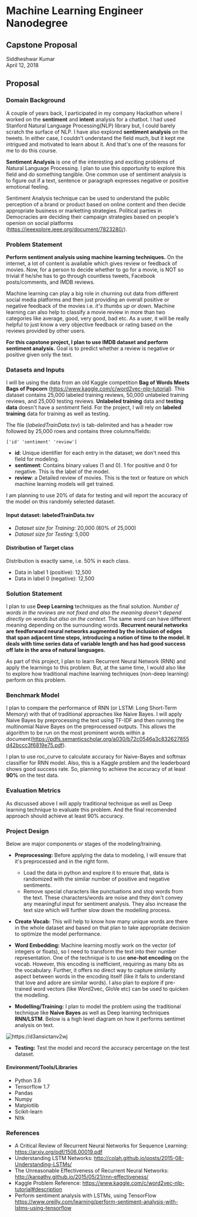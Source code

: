 # Machine Learning Engineer Nanodegree
## Capstone Proposal
Siddheshwar Kumar  
April 12, 2018

## Proposal


### Domain Background

A couple of years back, I participated in my company Hackathon where I worked on the **sentiment** and **intent** analysis for a chatbot. I had used Stanford Natural Language Processing(NLP) library but, I could barely scratch the surface of NLP. I have also explored **sentiment analysis** on the tweets. In either case, I couldn't understand the field much, but it kept me intrigued and motivated to learn about it. And that's one of the reasons for me to do this course.

**Sentiment Analysis** is one of the interesting and exciting problems of Natural Language Processing. I plan to use this opportunity to explore this field and do something tangible. One common use of sentiment analysis is to figure out if a text, sentence or paragraph expresses negative or positive emotional feeling. 

Sentiment Analysis technique can be used to understand the public perception of a brand or product based on online content and then decide appropriate business or marketting strategies. Political parties in Democracies are deciding their campaign strategies based on people's openion on social platforms (https://ieeexplore.ieee.org/document/7823280/).


### Problem Statement

**Perform sentiment analysis using machine learning techniques.** On the internet, a lot of content is available which gives review or feedback of movies. Now, for a person to decide whether to go for a movie, is NOT so trivial if he/she has to go through countless tweets, Facebook posts/comments, and IMDB reviews. 

Machine learning can play a big role in churning out data from different social media platforms and then just providing an overall positive or negative feedback of the movies i.e. *it's thumbs up or down*. Machine learning can also help to classify a movie review in more than two categories like average, good, very good, bad etc. As a user, it will be really helpful to just know a very objective feedback or rating based on the reviews provided by other users.

**For this capstone project, I plan to use IMDB dataset and perform sentiment analysis.** Goal is to predict whether a review is negative or positive given only the text.

### Datasets and Inputs

I will be using the data from an old Kaggle competition **Bag of Words Meets Bags of Popcorn** (https://www.kaggle.com/c/word2vec-nlp-tutorial). This dataset contains 25,000 labeled training reviews, 50,000 unlabeled training reviews, and 25,000 testing reviews. **Unlabeled training** data and **testing data** doesn't have a _sentiment_ field. For the project, I will rely on **labeled training** data for training as well as testing. 

 The file (*labeledTrainData.tsv*) is tab-delimited and has a header row followed by 25,000 rows and contains three columns/fields:
```
['id' 'sentiment' 'review']
```

- **id**: Unique identifier for each entry in the dataset; we don't need this field for modeling. 
- **sentiment**: Contains binary values (1 and 0). 1 for positive and 0 for negative. This is the label of the model. 
- **review**: a Detailed review of movies. This is the text or feature on which machine learning models will get trained. 

I am planning to use 20% of data for testing and will report the accuracy of the model on this randomly selected dataset. 

#### Input dataset: labeledTrainData.tsv
- *Dataset size for Training:* 20,000 (80% of 25,000)
- *Dataset size for Testing:*  5,000

#### Distribution of Target class
Distribution is exactly same, i.e. 50% in each class. 
- Data in label 1 (positive): 12,500
- Data in label 0 (negative): 12,500


### Solution Statement

I plan to use **Deep Learning** techniques as the final solution. *Number of words in the reviews are not fixed and also the meaning doesn't depend directly on words but also on the context*. The same word can have different meaning depending on the surrounding words. **Recurrent neural networks are feedforward neural networks augmented by the inclusion of edges that span adjacent time steps, introducing a notion of time to the model. It deals with time series data of variable length and has had good success off late in the area of natural languages.** 

As part of this project, I plan to learn Recurrent Neural Network (RNN) and apply the learnings to this problem. But, at the same time, I would also like to explore how traditional machine learning techniques (non-deep learning) perform on this problem. 


### Benchmark Model

I plan to compare the performance of RNN (or LSTM: Long Short-Term Memory) with that of traditional approaches like Naive Bayes. I will apply Naive Bayes by preprocessing the text using TF-IDF and then running the multinomial Naive Bayes on the preprocessed outputs. This allows the algorithm to be run on the most prominent words within a document(https://pdfs.semanticscholar.org/a030/b72c0546a3c832627855d42bccc3f6819e75.pdf).

I plan to use roc_curve to calculate accuracy for Naive-Bayes and softmax classifier for RNN model. Also, this is a Kaggle problem and the leaderboard shows good success rate. So, planning to achieve the accuracy of at least **90%** on the test data. 


### Evaluation Metrics

As discussed above I will apply traditional technique as well as Deep learning technique to evaluate this problem. And the final recomended approach should achieve at least 90% accuracy. 


### Project Design

Below are major components or stages of the modeling/training. 

- **Preprocessing:** Before applying the data to modeling, I will ensure that it's preprocessed and in the right form. 
  - Load the data in python and explore it to ensure that, data is randomized with the similar number of positive and negative sentiments. 
  - Remove special characters like punctuations and stop words from the text. These characters/words are noise and they don't convey any meaningful input for sentiment analysis. They also increase the text size which will further slow down the modelling process.
 
- **Create Vocab:** This will help to know how many unique words are there in the whole dataset and based on that plan to take appropriate decision to optimize the model performance. 

- **Word Embedding:** Machine learning mostly work on the vector (of integers or floats), so I need to transform the text into their number representation. One of the technique is to use **one-hot encoding** on the vocab. However, this encoding is inefficient, requiring as many bits as the vocabulary. Further, it offers no direct way to capture similarity aspect between words in the encoding itself (like it fails to understand that love and adore are similar words). I also plan to explore if pre-trained word vectors (like Word2vec, GloVe etc) can be used to quicken the modelling.  

- **Modelling/Training:** I plan to model the problem using the traditional technique like **Naive Bayes** as well as Deep learning techniques **RNN/LSTM**. Below is a high level diagram on how it performs sentimet analysis on text.

![https://d3ansictanv2wj](https://d3ansictanv2wj.cloudfront.net/SentimentAnalysis16-38b6f3cbb7bae622fe0ba114db188666.png)

- **Testing:** Test the model and record the accuracy percentage on the test dataset. 

#### Environment/Tools/Libraries
- Python 3.6
- Tensorflow 1.7
- Pandas
- Numpy
- Matplotlib
- Scikit-learn
- Nltk


### References

- A Critical Review of Recurrent Neural Networks for Sequence Learning: https://arxiv.org/pdf/1506.00019.pdf
- Understanding LSTM Networks: http://colah.github.io/posts/2015-08-Understanding-LSTMs/
- The Unreasonable Effectiveness of Recurrent Neural Networks: http://karpathy.github.io/2015/05/21/rnn-effectiveness/
- Kaggle Problem Reference: https://www.kaggle.com/c/word2vec-nlp-tutorial#description
- Perform sentiment analysis with LSTMs, using TensorFlow https://www.oreilly.com/learning/perform-sentiment-analysis-with-lstms-using-tensorflow
